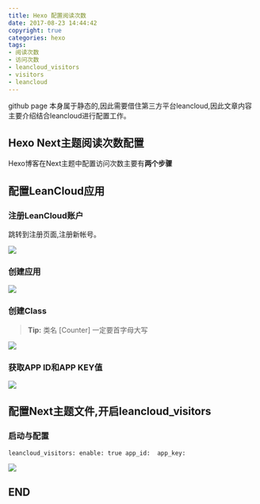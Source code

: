```yaml
---
title: Hexo 配置阅读次数
date: 2017-08-23 14:44:42
copyright: true
categories: hexo
tags:
- 阅读次数
- 访问次数
- leancloud_visitors
- visitors
- leancloud
---
```


   github page 本身属于静态的,因此需要借住第三方平台leancloud,因此文章内容主要介绍结合leancloud进行配置工作。

## Hexo Next主题阅读次数配置


Hexo博客在Next主题中配置访问次数主要有**两个步骤**
<!--more-->


## 配置LeanCloud应用

### 注册LeanCloud账户

跳转到注册页面,注册新帐号。

![](http://ov4nwwjdl.bkt.clouddn.com/17-8-23/85082346.jpg)



### 创建应用

![](http://ov4nwwjdl.bkt.clouddn.com/17-8-23/19879582.jpg)

### 创建Class

> **Tip:** 类名  [Counter] 一定要首字母大写

![](http://ov4nwwjdl.bkt.clouddn.com/17-8-23/77982223.jpg)

### 获取APP ID和APP KEY值

![](http://ov4nwwjdl.bkt.clouddn.com/17-8-23/10810939.jpg)


## 配置Next主题文件,开启leancloud_visitors

### 启动与配置

``
leancloud_visitors:
  enable: true
  app_id: 
  app_key: 
``

![](http://ov4nwwjdl.bkt.clouddn.com/17-8-23/24513204.jpg)

## END

